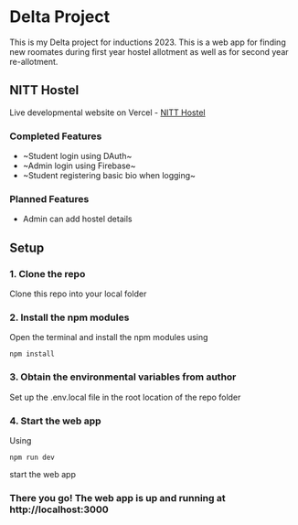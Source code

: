 # Delta Project

This is my Delta project for inductions 2023. This is a web app for finding new roomates during first year hostel allotment as well as for second year re-allotment.

## NITT Hostel

Live developmental website on Vercel - [NITT Hostel](https://delta-project.vercel.app)

### Completed Features
- ~Student login using DAuth~
- ~Admin login using Firebase~
- ~Student registering basic bio when logging~

### Planned Features
- Admin can add hostel details

## Setup

### 1. Clone the repo
Clone this repo into your local folder

### 2. Install the npm modules
Open the terminal and install the npm modules using
```
npm install
```
### 3. Obtain the environmental variables from author
Set up the .env.local file in the root location of the repo folder

### 4. Start the web app
Using
```
npm run dev
```
start the web app

### There you go! The web app is up and running at http://localhost:3000